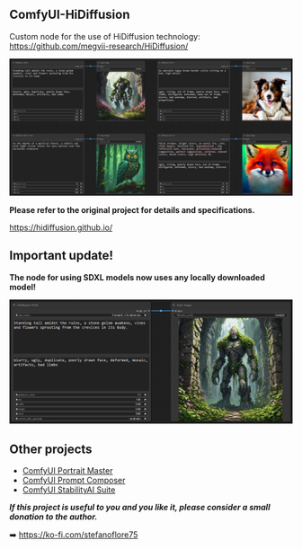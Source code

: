 ## ComfyUI-HiDiffusion

Custom node for the use of HiDiffusion technology: https://github.com/megvii-research/HiDiffusion/

![ComfyUI-HiDiffusion nodes](/assets/overview.png)

**Please refer to the original project for details and specifications.**

https://hidiffusion.github.io/

## Important update!

**The node for using SDXL models now uses any locally downloaded model!**

![ComfyUI-HiDiffusion SDXL node](/assets/sdxl.png)

## Other projects

- [ComfyUI Portrait Master](https://github.com/florestefano1975/comfyui-portrait-master/)
- [ComfyUI Prompt Composer](https://github.com/florestefano1975/comfyui-prompt-composer/)
- [ComfyUI StabilityAI Suite](https://github.com/florestefano1975/ComfyUI-StabilityAI-Suite/)

**_If this project is useful to you and you like it, please consider a small donation to the author._**

➡️ https://ko-fi.com/stefanoflore75